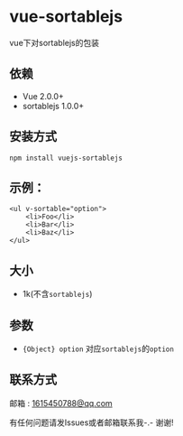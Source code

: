 # vue-sortablejs

vue下对sortablejs的包装

## 依赖
- Vue 2.0.0+
- sortablejs 1.0.0+

## 安装方式
```
npm install vuejs-sortablejs
```

## 示例：
```vue
<ul v-sortable="option">
    <li>Foo</li>
    <li>Bar</li>
    <li>Baz</li>
</ul>
```

## 大小
- 1k(不含`sortablejs`)

## 参数

- `{Object} option` 对应`sortablejs`的`option`

## 联系方式

邮箱 : 1615450788@qq.com

有任何问题请发Issues或者邮箱联系我-.-  谢谢!